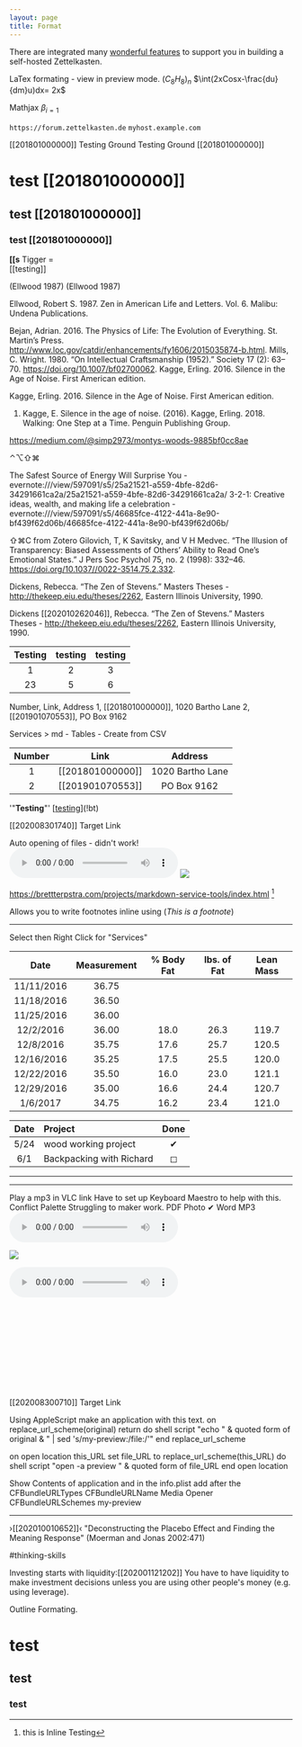 ```yaml
---
layout: page
title: Format
---
```


There are integrated many [wonderful features](thearchive://search/202005021405) to support you in building a self-hosted Zettelkasten. 

LaTex formating - view in preview mode.
$(C_8H_8)_n$
$\int(2xCosx-\frac{du}{dm}u)dx= 2x$

Mathjax
$\beta_{i=1}$

<!--myhost.example.com-->
`https://forum.zettelkasten.de`
`myhost.example.com`

[[201801000000]] Testing Ground
Testing Ground [[201801000000]]

# test [[201801000000]]
## test [[201801000000]]
### test [[201801000000]]

**[[s** Tigger =  
[[testing]]

(Ellwood 1987)
(Ellwood 1987)

Ellwood, Robert S. 1987. Zen in American Life and Letters. Vol. 6. Malibu: Undena Publications.

Bejan, Adrian. 2016. The Physics of Life: The Evolution of Everything. St. Martin’s Press. http://www.loc.gov/catdir/enhancements/fy1606/2015035874-b.html.
Mills, C. Wright. 1980. “On Intellectual Craftsmanship (1952).” Society 17 (2): 63–70. https://doi.org/10.1007/bf02700062.
Kagge, Erling. 2016. Silence in the Age of Noise. First American edition.

Kagge, Erling. 2016. Silence in the Age of Noise. First American edition.
1. Kagge, E. Silence in the age of noise. (2016).
Kagge, Erling. 2018. Walking: One Step at a Time. Penguin Publishing Group.

https://medium.com/@simp2973/montys-woods-9885bf0cc8ae

⌃⌥⇧⌘

The Safest Source of Energy Will Surprise You
    - evernote:///view/597091/s5/25a21521-a559-4bfe-82d6-34291661ca2a/25a21521-a559-4bfe-82d6-34291661ca2a/
3-2-1: Creative ideas, wealth, and making life a celebration
    - evernote:///view/597091/s5/46685fce-4122-441a-8e90-bf439f62d06b/46685fce-4122-441a-8e90-bf439f62d06b/


⇧⌘C from Zotero
Gilovich, T, K Savitsky, and V H Medvec. “The Illusion of Transparency: Biased Assessments of Others’ Ability to Read One’s Emotional States.” J Pers Soc Psychol 75, no. 2 (1998): 332–46. https://doi.org/10.1037//0022-3514.75.2.332.

Dickens, Rebecca. “The Zen of Stevens.” Masters Theses - http://thekeep.eiu.edu/theses/2262, Eastern Illinois University, 1990.

Dickens [[202010262046]], Rebecca. “The Zen of Stevens.” Masters Theses - http://thekeep.eiu.edu/theses/2262, Eastern Illinois University, 1990.



| Testing | testing | testing |  
| :-----: | :-----: | :-----: |  
|    1    |    2    |    3    |  
|   23    |    5    |    6    |  

Number, Link, Address
1, [[201801000000]], 1020 Bartho Lane
2, [[201901070553]], PO Box 9162

Services > md - Tables - Create from CSV

| Number |       Link       |     Address      |
| :----: | :--------------: | :--------------: |
|   1    | [[201801000000]] | 1020 Bartho Lane |
|   2    | [[201901070553]] |   PO Box 9162    |

'"**Testing**"'
[[testing](!g)](!bt)

[[202008301740]] Target Link

Auto opening of files - didn't work!
![](italss://media/03_3_Women_Walking.mp3)
[](udp:///Users/will/Dropbox/zettelkasten/media/walking.mp3)
![](rtp://07_supernova.mp3)

https://brettterpstra.com/projects/markdown-service-tools/index.html [^7]

Allows you to write footnotes inline using (*This is a footnote*)

---
Select then Right Click for "Services"

|    Date    | Measurement | % Body Fat | lbs. of Fat | Lean Mass |
| :--------: | :---------: | :--------: | :---------: | :-------: |
| 11/11/2016 |    36.75    |            |             |           |
| 11/18/2016 |    36.50    |            |             |           |
| 11/25/2016 |    36.00    |            |             |           |
| 12/2/2016  |    36.00    |    18.0    |     26.3    |   119.7   |
| 12/8/2016  |    35.75    |    17.6    |     25.7    |   120.5   |
| 12/16/2016 |    35.25    |    17.5    |     25.5    |   120.0   |
| 12/22/2016 |    35.50    |    16.0    |     23.0    |   121.1   |
| 12/29/2016 |    35.00    |    16.6    |     24.4    |   120.7   |
|  1/6/2017  |    34.75    |    16.2    |     23.4    |   121.0   |


| Date | Project                  | Done |  
| :--: | :----------------------- | :--: |  
| 5/24 | wood working project     |  ✔︎  |  
| 6/1  | Backpacking with Richard |  ◻︎  |    

---


[^7]: this is Inline Testing

---
Play a mp3 in VLC link
Have to set up Keyboard Maestro to help with this.
Conflict Palette
Struggling to maker work.
PDF
Photo ✔︎
Word
MP3
![](my-vlc:///Users/will/Dropbox/zettelkasten/media/01_As_Falls_Wichita,_So_Falls_Wichita_Falls.mp3)


![](my-preview:///Users/will/Dropbox/zettelkasten/media/Flower_Child.jpg)

![](my-vlc:///Users/will/Dropbox/zettelkasten/media/06_bliss.mp3)

![](my-PDF:///Users/will/Dropbox/zettelkasten/media/PRIOR_KNOWLEDGE_.pdf)

[[202008300710]] Target Link

Using AppleScript make an application with this text.
on replace_url_scheme(original)
	return do shell script "echo " & quoted form of original & " | sed 's/my-preview:/file:/'"
end replace_url_scheme

on open location this_URL
	set file_URL to replace_url_scheme(this_URL)
	do shell script "open -a preview " & quoted form of file_URL
end open location

Show Contents of application and in the info.plist add after the <dict>
<key>CFBundleURLTypes</key>
	<array>
		<dict>
			<key>CFBundleURLName</key>
			<string>Media Opener</string>
			<key>CFBundleURLSchemes</key>
			<array>
				<string>my-preview</string>
			</array>
		</dict>
	</array>

---
›[[202010010652]]‹
"Deconstructing the Placebo Effect and Finding the Meaning Response" (Moerman and Jonas 2002:471)

#thinking-skills

Investing starts with liquidity:[[202001121202]] You have to have liquidity to make investment decisions unless you are using other people's money (e.g. using leverage).


Outline Formating.
# test
## test
### test
